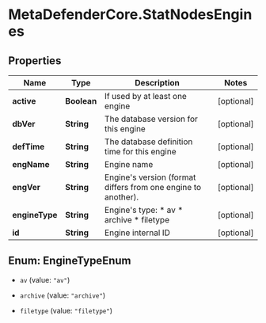 # MetaDefenderCore.StatNodesEngines

## Properties

Name | Type | Description | Notes
------------ | ------------- | ------------- | -------------
**active** | **Boolean** | If used by at least one engine | [optional] 
**dbVer** | **String** | The database version for this engine | [optional] 
**defTime** | **String** | The database definition time for this engine | [optional] 
**engName** | **String** | Engine name | [optional] 
**engVer** | **String** | Engine&#39;s version (format differs from one engine to another). | [optional] 
**engineType** | **String** | Engine&#39;s type:    * av   * archive   * filetype  | [optional] 
**id** | **String** | Engine internal ID | [optional] 



## Enum: EngineTypeEnum


* `av` (value: `"av"`)

* `archive` (value: `"archive"`)

* `filetype` (value: `"filetype"`)




